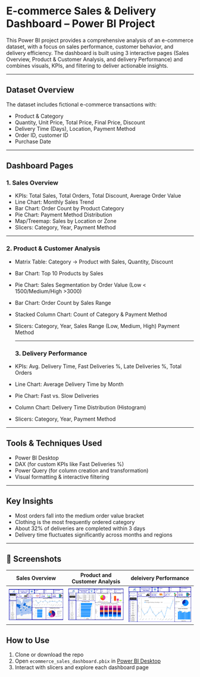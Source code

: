 # E-commerce Sales & Delivery Dashboard – Power BI Project

This Power BI project provides a comprehensive analysis of an e-commerce dataset, with a focus on sales performance, customer behavior, and delivery efficiency. The dashboard is built using 3 interactive pages (Sales Overview, Product & Customer Analysis, and delivery Performance) and combines visuals, KPIs, and filtering to deliver actionable insights.

---

## Dataset Overview

The dataset includes fictional e-commerce transactions with:
- Product & Category
- Quantity, Unit Price, Total Price, Final Price, Discount
- Delivery Time (Days), Location, Payment Method
- Order ID, customer ID
- Purchase Date

---

## Dashboard Pages

### 1. Sales Overview
- KPIs: Total Sales, Total Orders, Total Discount, Average Order Value
- Line Chart: Monthly Sales Trend
- Bar Chart: Order Count by Product Category
- Pie Chart: Payment Method Distribution
- Map/Treemap: Sales by Location or Zone
- Slicers: Category, Year, Payment Method

---

### 2. Product & Customer Analysis
- Matrix Table: Category → Product with Sales, Quantity, Discount
- Bar Chart: Top 10 Products by Sales
- Pie Chart: Sales Segmentation by Order Value (Low < 1500/Medium/High >3000)
- Bar Chart: Order Count by Sales Range
- Stacked Column Chart: Count of Category & Payment Method
- Slicers: Category, Year, Sales Range (Low, Medium, High) Payment Method

  ---

  ### 3. Delivery Performance
- KPIs: Avg. Delivery Time, Fast Deliveries %, Late Deliveries %, Total Orders
- Line Chart: Average Delivery Time by Month
- Pie Chart: Fast vs. Slow Deliveries
- Column Chart: Delivery Time Distribution (Histogram)
- Slicers: Category, Year, Payment Method

---

## Tools & Techniques Used
- Power BI Desktop
- DAX (for custom KPIs like Fast Deliveries %)
- Power Query (for column creation and transformation)
- Visual formatting & interactive filtering

---

## Key Insights
- Most orders fall into the medium order value bracket
- Clothing is the most frequently ordered category
- About 32% of deliveries are completed within 3 days
- Delivery time fluctuates significantly across months and regions

---

## 📸 Screenshots

| Sales Overview | Product and Customer Analysis | deleivery Performance |
|----------------|-------------------------------|-----------------------|
| ![Sales Overview](page1.jpg) | ![Product and Customer Analysis](page2.png) | ![Delivery Performance](page3.png)

## How to Use

1. Clone or download the repo
2. Open `ecommerce_sales_dashboard.pbix` in [Power BI Desktop](https://powerbi.microsoft.com/desktop/)
3. Interact with slicers and explore each dashboard page

